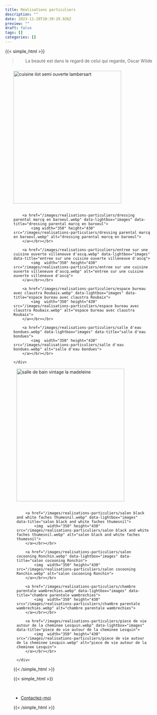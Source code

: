 ```yaml
---
title: Réalisations particuliers
description: ""
date: 2023-11-20T20:39:29.926Z
preview: ""
draft: false
tags: []
categories: []
---
```


{{< simple_html >}}

<blockquote>
<p style="text-align: center;">La beauté est dans le regard de celui qui regarde, Oscar Wilde</p>
</blockquote>

<div style="display: flex; flex-wrap: wrap; justify-content: center;">
  <div style="flex: 1; margin: 10px; max-width: 450px;">
    <div>
        <a href="/images/realisations-particuliers/cuisine ilot semi ouverte lambersart.webp" data-lightbox="images" data-title="cuisine ilot semi ouverte lambersart">
            <img src="/images/realisations-particuliers/cuisine ilot semi ouverte lambersart.webp" alt="cuisine ilot semi ouverte lambersart" width="350" height="430">
        </a></br></br>
        
        <a href="/images/realisations-particuliers/dressing parental marcq en baroeul.webp" data-lightbox="images" data-title="dressing parental marcq en baroeul">
            <img width="350" height="430" src="/images/realisations-particuliers/dressing parental marcq en baroeul.webp" alt="dressing parental marcq en baroeul">
        </a></br></br>

        <a href="/images/realisations-particuliers/entree sur une cuisine ouverte villeneuve d'ascq.webp" data-lightbox="images" data-title="entree sur une cuisine ouverte villeneuve d'ascq">
            <img  width="350" height="430" src="/images/realisations-particuliers/entree sur une cuisine ouverte villeneuve d'ascq.webp" alt="entree sur une cuisine ouverte villeneuve d'ascq">
        </a></br></br>

        <a href="/images/realisations-particuliers/espace bureau avec claustra Roubaix.webp" data-lightbox="images" data-title="espace bureau avec claustra Roubaix">
            <img  width="350" height="430" src="/images/realisations-particuliers/espace bureau avec claustra Roubaix.webp" alt="espace bureau avec claustra Roubaix">
        </a></br></br>

        <a href="/images/realisations-particuliers/salle d'eau bondues.webp" data-lightbox="images" data-title="salle d'eau bondues">
            <img  width="350" height="430" src="/images/realisations-particuliers/salle d'eau bondues.webp" alt="salle d'eau bondues">
        </a></br></br>

    </div>
  </div>
  <div style="flex: 1; margin: 10px; max-width: 450px;">
    <div>
        <a href="/images/realisations-particuliers/salle de bain vintage la madeleine.webp" data-lightbox="images" data-title="salle de bain vintage la madeleine">
            <img  width="350" height="430" src="/images/realisations-particuliers/salle de bain vintage la madeleine.webp" alt="salle de bain vintage la madeleine">
        </a></br></br>

        <a href="/images/realisations-particuliers/salon black and white faches thumesnil.webp" data-lightbox="images" data-title="salon black and white faches thumesnil">
            <img  width="350" height="430" src="/images/realisations-particuliers/salon black and white faches thumesnil.webp" alt="salon black and white faches thumesnil">
        </a></br></br>

        <a href="/images/realisations-particuliers/salon cocooning Ronchin.webp" data-lightbox="images" data-title="salon cocooning Ronchin">
            <img  width="350" height="430" src="/images/realisations-particuliers/salon cocooning Ronchin.webp" alt="salon cocooning Ronchin">
        </a></br></br>

        <a href="/images/realisations-particuliers/chambre parentale wambrechies.webp" data-lightbox="images" data-title="chambre parentale wambrechies">
            <img  width="350" height="430" src="/images/realisations-particuliers/chambre parentale wambrechies.webp" alt="chambre parentale wambrechies">
        </a></br></br>

        <a href="/images/realisations-particuliers/piece de vie autour de la cheminee Lesquin.webp" data-lightbox="images" data-title="piece de vie autour de la cheminee Lesquin">
            <img  width="350" height="430" src="/images/realisations-particuliers/piece de vie autour de la cheminee Lesquin.webp" alt="piece de vie autour de la cheminee Lesquin">
        </a></br></br>

    </div>
  </div>

</div>


{{< /simple_html >}}

{{< simple_html >}}
 <ul class="actions special" style="margin-top: 10%;">
     <li><a href="/contact" class="button primary">Contactez-moi</a></li>
 </ul>
{{< /simple_html >}}
